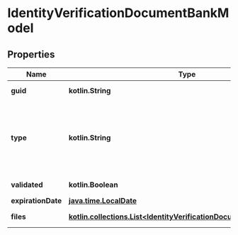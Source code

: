 
# IdentityVerificationDocumentBankModel

## Properties
Name | Type | Description | Notes
------------ | ------------- | ------------- | -------------
**guid** | **kotlin.String** | Auto-generated unique identifier for the document. |  [optional]
**type** | **kotlin.String** | The document type; one of drivers_license, passport, passport_card, residence_card, visa, social_security_number, tax_identification_number, selfie, proof_of_address, formation_document, or employer_identification_number. |  [optional]
**validated** | **kotlin.Boolean** | Whether the document has been validated. |  [optional]
**expirationDate** | [**java.time.LocalDate**](java.time.LocalDate.md) | The document expiration date. |  [optional]
**files** | [**kotlin.collections.List&lt;IdentityVerificationDocumentFileBankModel&gt;**](IdentityVerificationDocumentFileBankModel.md) | The files associated with the document. |  [optional]



